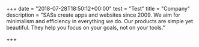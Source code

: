 +++
date = "2018-07-28T18:50:12+00:00"
test = "Test"
title = "Company"
description = "SASs create apps and websites since 2009. We aim for minimalism and efficiency in everything we do. Our products are simple yet beautiful. They help you focus on your goals, not on your tools."

+++
